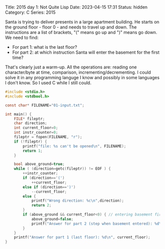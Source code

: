 Title: 2015 day 1: Not Quite Lisp
Date: 2023-04-15 17:31
Status: hidden
Category: C
Series: 2015

Santa is trying to deliver presents in a large apartment building. He starts on the ground floor - floor 0 - and needs to travel up and down. 
The instructions are a list of brackets, "(" means go up and ")" means go down. We need to find:

- For part 1: what is the last floor?
- For part 2: at which instruction Santa will enter the basement for the first time?

That's clearly just a warm-up. All the operations are: reading one character/byte at time, comparison, incrementing/decrementing. I could solve it in any programming languge I know and possibly in some languages I don't know. So I used C while I still could.


```C
#include <stdio.h>
#include <stdbool.h>

const char* FILENAME="01-input.txt";

int main() {
    FILE* fileptr;
    char direction;
    int current_floor=0;
    int instr_counter=0;
    fileptr = fopen(FILENAME, "r");
    if (!fileptr) {
        printf("file: %s can't be opened\n", FILENAME);
        return 1;
    }

    bool above_ground=true;
    while ( (direction=getc(fileptr)) != EOF ) {
        ++instr_counter;
        if (direction=='(')
            ++current_floor;
        else if (direction==')')
            --current_floor;
        else {
            printf("Wrong direction: %c\n",direction);
            return 2;
        }
        if (above_ground && current_floor<0) { // entering basement first time
            above_ground=false;
            printf("Answer for part 2 (step when basement entered): %d\n", instr_counter);
        }
    }
    printf("Answer for part 1 (last floor): %d\n", current_floor);
}
```